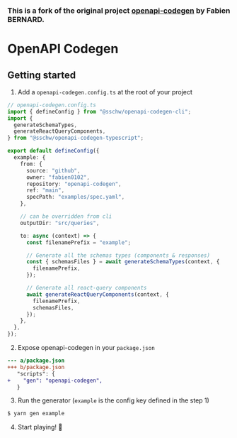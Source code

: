 ### This is a fork of the original project [openapi-codegen](https://github.com/fabien0102/openapi-codegen) by Fabien BERNARD.

# OpenAPI Codegen

## Getting started

1. Add a `openapi-codegen.config.ts` at the root of your project

```ts
// openapi-codegen.config.ts
import { defineConfig } from "@sschw/openapi-codegen-cli";
import {
  generateSchemaTypes,
  generateReactQueryComponents,
} from "@sschw/openapi-codegen-typescript";

export default defineConfig({
  example: {
    from: {
      source: "github",
      owner: "fabien0102",
      repository: "openapi-codegen",
      ref: "main",
      specPath: "examples/spec.yaml",
    },

    // can be overridden from cli
    outputDir: "src/queries",

    to: async (context) => {
      const filenamePrefix = "example";

      // Generate all the schemas types (components & responses)
      const { schemasFiles } = await generateSchemaTypes(context, {
        filenamePrefix,
      });

      // Generate all react-query components
      await generateReactQueryComponents(context, {
        filenamePrefix,
        schemasFiles,
      });
    },
  },
});
```

2. Expose openapi-codegen in your `package.json`

```diff
--- a/package.json
+++ b/package.json
   "scripts": {
+    "gen": "openapi-codegen",
   }
```

3. Run the generator (`example` is the config key defined in the step 1)

```bash
$ yarn gen example
```

4. Start playing! 🥳
